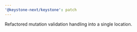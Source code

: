 ```yaml
---
'@keystone-next/keystone': patch
---
```


Refactored mutation validation handling into a single location.
